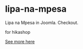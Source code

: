 # lipa-na-mpesa
Lipa na Mpesa in Joomla.
Checkout. 

for hikashop

[See more here](http://patric.xyz)
